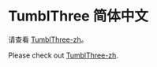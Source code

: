 # TumblThree 简体中文

请查看 [TumblThree-zh](https://github.com/Emphasia/TumblThree-zh)。

Please check out [TumblThree-zh](https://github.com/Emphasia/TumblThree-zh).
